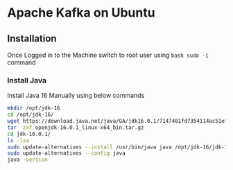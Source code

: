 # Apache Kafka on Ubuntu

## Installation

Once Logged in to the Machine switch to root user using ```bash sudo -i``` command

### Install Java

Install Java 16 Manually using below commands

```bash
mkdir /opt/jdk-16
cd /opt/jdk-16/
wget https://download.java.net/java/GA/jdk16.0.1/7147401fd7354114ac51ef3e1328291f/9/GPL/openjdk-16.0.1_linux-x64_bin.tar.gz
tar -zxf openjdk-16.0.1_linux-x64_bin.tar.gz 
cd jdk-16.0.1/
ls -lsa
sudo update-alternatives --install /usr/bin/java java /opt/jdk-16/jdk-16.0.1/bin/java 100
sudo update-alternatives --config java
java -version
```